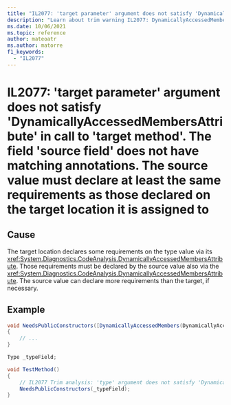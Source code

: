 ```yaml
---
title: "IL2077: 'target parameter' argument does not satisfy 'DynamicallyAccessedMembersAttribute' in call to 'target method'. The field 'source field' does not have matching annotations. The source value must declare at least the same requirements as those declared on the target location it is assigned to."
description: "Learn about trim warning IL2077: DynamicallyAccessedMembersMismatchFieldTargetsParameter"
ms.date: 10/06/2021
ms.topic: reference
author: mateoatr
ms.author: matorre
f1_keywords:
  - "IL2077"
---
```

# IL2077: 'target parameter' argument does not satisfy 'DynamicallyAccessedMembersAttribute' in call to 'target method'. The field 'source field' does not have matching annotations. The source value must declare at least the same requirements as those declared on the target location it is assigned to

## Cause

The target location declares some requirements on the type value via its <xref:System.Diagnostics.CodeAnalysis.DynamicallyAccessedMembersAttribute>. Those requirements must be declared by the source value also via the <xref:System.Diagnostics.CodeAnalysis.DynamicallyAccessedMembersAttribute>. The source value can declare more requirements than the target, if necessary.

## Example

```C#
void NeedsPublicConstructors([DynamicallyAccessedMembers(DynamicallyAccessedMemberTypes.PublicConstructors)] Type type)
{
    // ...
}

Type _typeField;

void TestMethod()
{
    // IL2077 Trim analysis: 'type' argument does not satisfy 'DynamicallyAccessedMembersAttribute' in call to 'NeedsPublicConstructors'. The field '_typeField' does not have matching annotations. The source value must declare at least the same requirements as those declared on the target location it is assigned to.
    NeedsPublicConstructors(_typeField);
}
```
